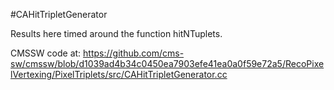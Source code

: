 #CAHitTripletGenerator

Results here timed around the function hitNTuplets. 

CMSSW code at: 
<https://github.com/cms-sw/cmssw/blob/d1039ad4b34c0450ea7903efe41ea0a0f59e72a5/RecoPixelVertexing/PixelTriplets/src/CAHitTripletGenerator.cc> 
